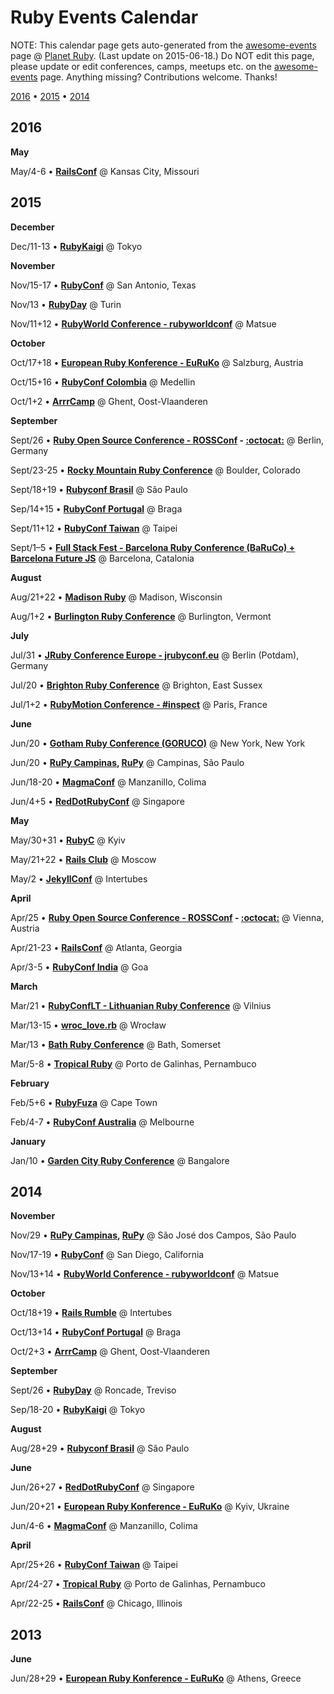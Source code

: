 # Ruby Events Calendar

NOTE: This calendar page gets auto-generated from the [awesome-events](README.md) page @ [Planet Ruby](http://planetruby.github.io).
(Last update on 2015-06-18.) Do NOT edit this page, please update or edit conferences, camps, meetups etc.
on the [awesome-events](README.md) page. Anything missing? Contributions welcome. Thanks!


[2016](#2016) • [2015](#2015) • [2014](#2014)


## 2016

**May**


May/4-6 • **[RailsConf](http://railsconf.com)** @ Kansas City, Missouri

## 2015

**December**


Dec/11-13 • **[RubyKaigi](http://rubykaigi.org)** @ Tokyo

**November**


Nov/15-17 • **[RubyConf](http://rubyconf.org)** @ San Antonio, Texas


Nov/13 • **[RubyDay](http://www.rubyday.it)** @ Turin


Nov/11+12 • **[RubyWorld Conference - rubyworldconf](http://www.rubyworld-conf.org/en)** @ Matsue

**October**


Oct/17+18 • **[European Ruby Konference - EuRuKo](http://euruko.org)** @ Salzburg, Austria


Oct/15+16 • **[RubyConf Colombia](http://www.rubyconf.co)** @ Medellin


Oct/1+2 • **[ArrrCamp](http://arrrrcamp.be)** @ Ghent, Oost-Vlaanderen

**September**


Sept/26 • **[Ruby Open Source Conference - ROSSConf](http://rossconf.io) - [:octocat:](https://github.com/rossconf)** @ Berlin, Germany


Sept/23-25 • **[Rocky Mountain Ruby Conference](http://rockymtnruby.com)** @ Boulder, Colorado


Sept/18+19 • **[Rubyconf Brasil](http://www.rubyconf.com.br)** @ São Paulo


Sep/14+15 • **[RubyConf Portugal](http://rubyconf.pt)** @ Braga


Sept/11+12 • **[RubyConf Taiwan](http://rubyconf.tw)** @ Taipei


Sept/1–5 • **[Full Stack Fest - Barcelona Ruby Conference (BaRuCo) + Barcelona Future JS](http://www.fullstackfest.com)** @ Barcelona, Catalonia

**August**


Aug/21+22 • **[Madison Ruby](http://madisonpl.us/ruby)** @ Madison, Wisconsin


Aug/1+2 • **[Burlington Ruby Conference](http://www.burlingtonrubyconference.com)** @ Burlington, Vermont

**July**


Jul/31 • **[JRuby Conference Europe - jrubyconf.eu](http://jrubyconf.eu)** @ Berlin (Potdam), Germany


Jul/20 • **[Brighton Ruby Conference](http://brightonruby.com)** @ Brighton, East Sussex


Jul/1+2 • **[RubyMotion Conference - #inspect](http://conference.rubymotion.com)** @ Paris, France

**June**


Jun/20 • **[Gotham Ruby Conference (GORUCO)](http://goruco.com)** @ New York, New York


Jun/20 • **[RuPy Campinas](http://campinas.rupy.com.br), [RuPy](http://rupy.com.br)** @ Campinas, São Paulo


Jun/18-20 • **[MagmaConf](http://magmaconf.com)** @ Manzanillo, Colima


Jun/4+5 • **[RedDotRubyConf](http://www.reddotrubyconf.com)** @ Singapore

**May**


May/30+31 • **[RubyC](http://rubyc.eu)** @ Kyiv


May/21+22 • **[Rails Club](http://railsclub.ru)** @ Moscow


May/2 • **[JekyllConf](http://jekyllconf.com)** @ Intertubes

**April**


Apr/25 • **[Ruby Open Source Conference - ROSSConf](http://rossconf.io) - [:octocat:](https://github.com/rossconf)** @ Vienna, Austria


Apr/21-23 • **[RailsConf](http://railsconf.com)** @ Atlanta, Georgia


Apr/3-5 • **[RubyConf India](http://rubyconfindia.org)** @ Goa

**March**


Mar/21 • **[RubyConfLT - Lithuanian Ruby Conference](http://rubyconf.lt)** @ Vilnius


Mar/13-15 • **[wroc_love.rb](http://www.wrocloverb.com)** @ Wrocław


Mar/13 • **[Bath Ruby Conference](http://bathruby.org)** @ Bath, Somerset


Mar/5-8 • **[Tropical Ruby](http://tropicalrb.com)** @ Porto de Galinhas, Pernambuco

**February**


Feb/5+6 • **[RubyFuza](http://www.rubyfuza.org)** @ Cape Town


Feb/4-7 • **[RubyConf Australia](http://www.rubyconf.org.au)** @ Melbourne

**January**


Jan/10 • **[Garden City Ruby Conference](http://www.gardencityruby.org)** @ Bangalore

## 2014

**November**


Nov/29 • **[RuPy Campinas](http://campinas.rupy.com.br), [RuPy](http://rupy.com.br)** @ São José dos Campos, São Paulo


Nov/17-19 • **[RubyConf](http://rubyconf.org)** @ San Diego, California


Nov/13+14 • **[RubyWorld Conference - rubyworldconf](http://www.rubyworld-conf.org/en)** @ Matsue

**October**


Oct/18+19 • **[Rails Rumble](https://railsrumble.com)** @ Intertubes


Oct/13+14 • **[RubyConf Portugal](http://rubyconf.pt)** @ Braga


Oct/2+3 • **[ArrrCamp](http://arrrrcamp.be)** @ Ghent, Oost-Vlaanderen

**September**


Sept/26 • **[RubyDay](http://www.rubyday.it)** @ Roncade, Treviso


Sep/18-20 • **[RubyKaigi](http://rubykaigi.org)** @ Tokyo

**August**


Aug/28+29 • **[Rubyconf Brasil](http://www.rubyconf.com.br)** @ São Paulo

**June**


Jun/26+27 • **[RedDotRubyConf](http://www.reddotrubyconf.com)** @ Singapore


Jun/20+21 • **[European Ruby Konference - EuRuKo](http://euruko.org)** @ Kyiv, Ukraine


Jun/4-6 • **[MagmaConf](http://magmaconf.com)** @ Manzanillo, Colima

**April**


Apr/25+26 • **[RubyConf Taiwan](http://rubyconf.tw)** @ Taipei


Apr/24-27 • **[Tropical Ruby](http://tropicalrb.com)** @ Porto de Galinhas, Pernambuco


Apr/22-25 • **[RailsConf](http://railsconf.com)** @ Chicago, Illinois

## 2013

**June**


Jun/28+29 • **[European Ruby Konference - EuRuKo](http://euruko.org)** @ Athens, Greece

